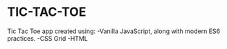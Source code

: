 # TIC-TAC-TOE
Tic Tac Toe app created using:
-Vanilla JavaScript, along with modern ES6 practices.
-CSS Grid
-HTML
